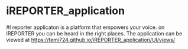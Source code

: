 # iREPORTER_application
#I reporter applicaton is a platform that empowers your voice. on IREPORTER you can be heard in the right places.
The application can be viewed at https://temi724.github.io/iREPORTER_application/UI/views/
